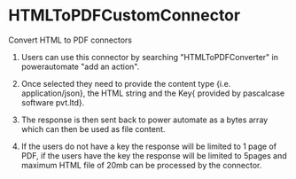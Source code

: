 # HTMLToPDFCustomConnector
Convert HTML to PDF connectors

1. Users can use this connector by searching "HTMLToPDFConverter" in powerautomate "add an action".

2. Once selected they need to provide the content type {i.e. application/json}, the HTML string and the Key{ provided by pascalcase software pvt.ltd}.

3. The response is then sent back to power automate as a bytes array which can then be used as file content.

4. If the users do not have a key the response will be limited to 1 page of PDF, if the users have the key the response will be limited to 5pages and maximum HTML file of 20mb can be processed by the connector.
